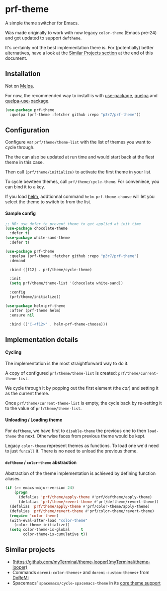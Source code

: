 # prf-theme

A simple theme switcher for Emacs.

Was made originally to work with now legacy `color-theme` (Emacs pre-24) and got updated to support `deftheme`.

It's certainly not the best implementation there is.
For (potentially) better alternatives, have a look at the [Similar Projects section](#similar-projects) at the end of this document.


## Installation

Not on [Melpa](https://melpa.org/).

For now, the recommended way to install is with [use-package](https://github.com/jwiegley/use-package), [quelpa](https://github.com/quelpa/quelpa) and [quelpa-use-package](https://github.com/quelpa/quelpa-use-package).

```el
(use-package prf-theme
  :quelpa (prf-theme :fetcher github :repo "p3r7/prf-theme"))
```

## Configuration

Configure var `prf/theme/theme-list` with the list of themes you want to cycle through.

The the can also be updated at run time and would start back at the fiest theme in this case.

Then call `(prf/theme/initialize)` to activate the first theme in your list.

To cycle bewteen themes, call `prf/theme/cycle-theme`.
For conveniece, you can bind it to a key.

If you load [helm](https://github.com/emacs-helm/helm), addtionnal command `helm-prf-theme-choose` will let you select the theme to switch to from the list.


#### Sample config

```el
;; NB: use defer to prevent theme to get applied at init time
(use-package chocolate-theme
  :defer t)
(use-package white-sand-theme
  :defer t)

(use-package prf-theme
  :quelpa (prf-theme :fetcher github :repo "p3r7/prf-theme")
  :demand

  :bind ([f12] . prf/theme/cycle-theme)

  :init
  (setq prf/theme/theme-list '(chocolate white-sand))

  :config
  (prf/theme/initialize))

(use-package helm-prf-theme
  :after (prf-theme helm)
  :ensure nil

  :bind (("C-<f12>" . helm-prf-theme-choose)))
```

## Implementation details

#### Cycling

The implementation is the most straightforward way to do it.

A copy of configured `prf/theme/theme-list` is created: `prf/theme/current-theme-list`.

We cycle through it by popping out the first element (the _car_) and setting it as the current theme.

Once `prf/theme/current-theme-list` is empty, the cycle back by re-setting it to the value of `prf/theme/theme-list`.


#### Unloading / Loading theme

For `deftheme`, we have first to `disable-theme` the previous one to then `load-theme` the next. Otherwise faces from previous theme would be kept.

Legacy `color-theme` represent themes as functions. To load one we'd need to just `funcall` it. There is no need to unload the previous theme.


#### `deftheme` / `color-theme` abstraction

Abstraction of the theme implementation is achieved by defining function aliases.

```el
(if (>= emacs-major-version 24)
    (progn
      (defalias 'prf/theme/apply-theme #'prf/deftheme/apply-theme)
      (defalias 'prf/theme/revert-theme #'prf/deftheme/revert-theme))
  (defalias 'prf/theme/apply-theme #'prf/color-theme/apply-theme)
  (defalias 'prf/theme/revert-theme #'prf/color-theme/revert-theme)
  (require 'color-theme)
  (with-eval-after-load "color-theme"
    (color-theme-initialize))
  (setq color-theme-is-global     t
        color-theme-is-cumulative t))
```


## Similar projects

 - [https://github.com/myTerminal/theme-looper](myTerminal/theme-looper)
 - Commands `doremi-color-themes+` and `doremi-custom-themes+` from [DoReMi](https://www.emacswiki.org/emacs/DoReMi)
 - Spacemacs' `spacemacs/cycle-spacemacs-theme` in its [core theme support](https://github.com/syl20bnr/spacemacs/blob/master/core/core-themes-support.el)
